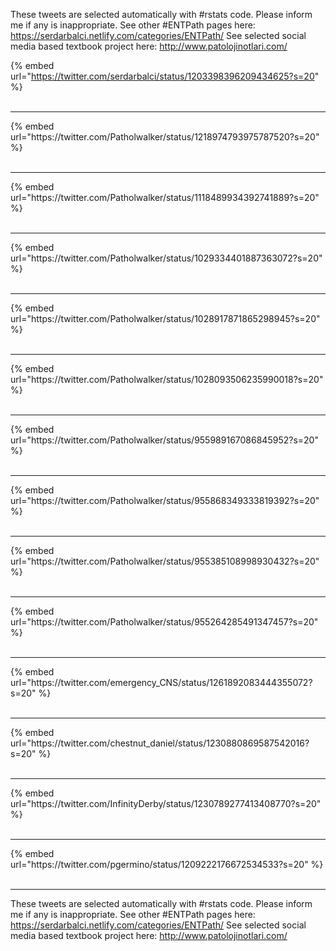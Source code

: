 

These tweets are selected automatically with #rstats code. Please inform me if any is inappropriate.
See other #ENTPath pages here: https://serdarbalci.netlify.com/categories/ENTPath/ 
See selected social media based textbook project here: http://www.patolojinotlari.com/

{% embed url="https://twitter.com/serdarbalci/status/1203398396209434625?s=20" %}<br>
<br>
<hr>
{% embed url="https://twitter.com/Patholwalker/status/1218974793975787520?s=20" %}<br>
<br>
<hr>
{% embed url="https://twitter.com/Patholwalker/status/1118489934392741889?s=20" %}<br>
<br>
<hr>
{% embed url="https://twitter.com/Patholwalker/status/1029334401887363072?s=20" %}<br>
<br>
<hr>
{% embed url="https://twitter.com/Patholwalker/status/1028917871865298945?s=20" %}<br>
<br>
<hr>
{% embed url="https://twitter.com/Patholwalker/status/1028093506235990018?s=20" %}<br>
<br>
<hr>
{% embed url="https://twitter.com/Patholwalker/status/955989167086845952?s=20" %}<br>
<br>
<hr>
{% embed url="https://twitter.com/Patholwalker/status/955868349333819392?s=20" %}<br>
<br>
<hr>
{% embed url="https://twitter.com/Patholwalker/status/955385108998930432?s=20" %}<br>
<br>
<hr>
{% embed url="https://twitter.com/Patholwalker/status/955264285491347457?s=20" %}<br>
<br>
<hr>
{% embed url="https://twitter.com/emergency_CNS/status/1261892083444355072?s=20" %}<br>
<br>
<hr>
{% embed url="https://twitter.com/chestnut_daniel/status/1230880869587542016?s=20" %}<br>
<br>
<hr>
{% embed url="https://twitter.com/InfinityDerby/status/1230789277413408770?s=20" %}<br>
<br>
<hr>
{% embed url="https://twitter.com/pgermino/status/1209222176672534533?s=20" %}<br>
<br>
<hr>


These tweets are selected automatically with #rstats code. Please inform me if any is inappropriate.
See other #ENTPath pages here: https://serdarbalci.netlify.com/categories/ENTPath/ 
See selected social media based textbook project here: http://www.patolojinotlari.com/
